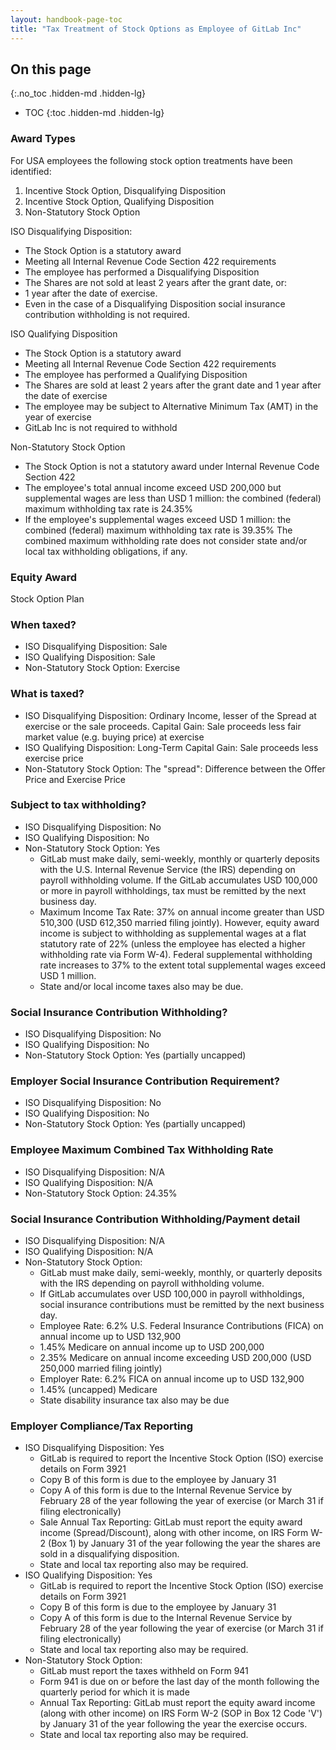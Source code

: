 ```yaml
---
layout: handbook-page-toc
title: "Tax Treatment of Stock Options as Employee of GitLab Inc"
---
```


## On this page
{:.no_toc .hidden-md .hidden-lg}

- TOC
{:toc .hidden-md .hidden-lg}

### Award Types

For USA employees the following stock option treatments have been identified:

1. Incentive Stock Option, Disqualifying Disposition
1. Incentive Stock Option, Qualifying Disposition
1. Non-Statutory Stock Option

ISO Disqualifying Disposition:
- The Stock Option is a statutory award
- Meeting all Internal Revenue Code Section 422 requirements
- The employee has performed a Disqualifying Disposition
- The Shares are not sold at least 2 years after the grant date, or:
- 1 year after the date of exercise.
- Even in the case of a Disqualifying Disposition social insurance contribution withholding is not required.

ISO Qualifying Disposition
- The Stock Option is a statutory award
- Meeting all Internal Revenue Code Section 422 requirements
- The employee has performed a Qualifying Disposition
- The Shares are sold at least 2 years after the grant date and 1 year after the date of exercise
- The employee may be subject to Alternative Minimum Tax (AMT) in the year of exercise
- GitLab Inc is not required to withhold

Non-Statutory Stock Option
- The Stock Option is not a statutory award under Internal Revenue Code Section 422
- The employee's total annual income exceed USD 200,000 but supplemental wages are less than USD 1 million: the combined (federal) maximum withholding tax rate is 24.35%
- If the employee's supplemental wages exceed USD 1 million: the combined (federal) maximum withholding tax rate is 39.35%
The combined maximum withholding rate does not consider state and/or local tax withholding obligations, if any.

### Equity Award
Stock Option Plan

### When taxed?
- ISO Disqualifying Disposition: Sale
- ISO Qualifying Disposition: Sale
- Non-Statutory Stock Option: Exercise

### What is taxed?
- ISO Disqualifying Disposition: Ordinary Income, lesser of the Spread at exercise or the sale proceeds. Capital Gain: Sale proceeds less fair market value (e.g. buying price) at exercise
- ISO Qualifying Disposition: Long-Term Capital Gain: Sale proceeds less exercise price
- Non-Statutory Stock Option: The "spread": Difference between the Offer Price and Exercise Price 

### Subject to tax withholding?
- ISO Disqualifying Disposition: No
- ISO Qualifying Disposition: No
- Non-Statutory Stock Option: Yes
  - GitLab must make daily, semi-weekly, monthly or quarterly deposits with the U.S. Internal Revenue Service (the IRS) depending on payroll withholding volume. If the GitLab accumulates USD 100,000 or more in payroll withholdings, tax must be remitted by the next business day.
  - Maximum Income Tax Rate: 37% on annual income greater than USD 510,300 (USD 612,350 married filing jointly). However, equity award income is subject to withholding as supplemental wages at a flat statutory rate of 22% (unless the employee has elected a higher withholding rate via Form W-4). Federal supplemental withholding rate increases to 37% to the extent total supplemental wages exceed USD 1 million.
  - State and/or local income taxes also may be due.

### Social Insurance Contribution Withholding?
- ISO Disqualifying Disposition: No
- ISO Qualifying Disposition: No
- Non-Statutory Stock Option: Yes (partially uncapped)

### Employer Social Insurance Contribution Requirement?
- ISO Disqualifying Disposition: No
- ISO Qualifying Disposition: No
- Non-Statutory Stock Option: Yes (partially uncapped)

### Employee Maximum Combined Tax Withholding Rate
- ISO Disqualifying Disposition: N/A
- ISO Qualifying Disposition: N/A
- Non-Statutory Stock Option: 24.35%

### Social Insurance Contribution Withholding/Payment detail
- ISO Disqualifying Disposition: N/A
- ISO Qualifying Disposition: N/A
- Non-Statutory Stock Option:
  - GitLab must make daily, semi-weekly, monthly, or quarterly deposits with the IRS depending on payroll withholding volume.
  - If GitLab accumulates over USD 100,000 in payroll withholdings, social insurance contributions must be remitted by the next business day.
  - Employee Rate: 6.2% U.S. Federal Insurance Contributions (FICA) on annual income up to USD 132,900
  - 1.45% Medicare on annual income up to USD 200,000
  - 2.35% Medicare on annual income exceeding USD 200,000 (USD 250,000 married filing jointly)
  - Employer Rate: 6.2% FICA on annual income up to USD 132,900
  - 1.45% (uncapped) Medicare
  - State disability insurance tax also may be due

### Employer Compliance/Tax Reporting
- ISO Disqualifying Disposition: Yes
  - GitLab is required to report the Incentive Stock Option (ISO) exercise details on Form 3921
  - Copy B of this form is due to the employee by January 31
  - Copy A of this form is due to the Internal Revenue Service by February 28 of the year following the year of exercise (or March 31 if filing electronically)
  - Sale Annual Tax Reporting: GitLab must report the equity award income (Spread/Discount), along with other income, on IRS Form W-2 (Box 1) by January 31 of the year following the year the shares are sold in a disqualifying disposition.
  - State and local tax reporting also may be required.
- ISO Qualifying Disposition: Yes
  - GitLab is required to report the Incentive Stock Option (ISO) exercise details on Form 3921
  - Copy B of this form is due to the employee by January 31
  - Copy A of this form is due to the Internal Revenue Service by February 28 of the year following the year of exercise (or March 31 if filing electronically)
  - State and local tax reporting also may be required.
- Non-Statutory Stock Option:
  - GitLab must report the taxes withheld on Form 941
  - Form 941 is due on or before the last day of the month following the quarterly period for which it is made
  - Annual Tax Reporting: GitLab must report the equity award income (along with other income) on IRS Form W-2 (SOP in Box 12 Code 'V') by January 31 of the year following the year the exercise occurs.
  - State and local tax reporting also may be required.
